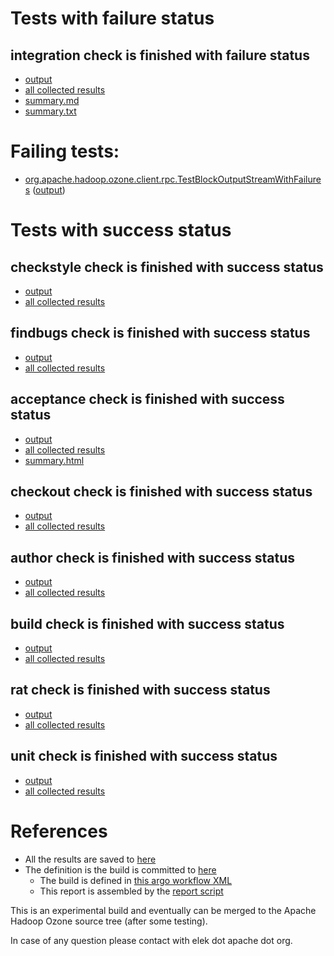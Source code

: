 # Tests with failure status

## integration check is finished with failure status

   * [output](https://raw.githubusercontent.com/elek/ozone-ci/master/pr/pr-hdds-1571-bldfb/integration/output.log)
   * [all collected results](https://github.com/elek/ozone-ci/tree/master/pr/pr-hdds-1571-bldfb/integration)
   * [summary.md](https://github.com/elek/ozone-ci/tree/master/pr/pr-hdds-1571-bldfb/integration/summary.md)
   * [summary.txt](https://github.com/elek/ozone-ci/tree/master/pr/pr-hdds-1571-bldfb/integration/summary.txt)

# Failing tests: 

 * [org.apache.hadoop.ozone.client.rpc.TestBlockOutputStreamWithFailures](hadoop-ozone/integration-test/org.apache.hadoop.ozone.client.rpc.TestBlockOutputStreamWithFailures.txt) ([output](hadoop-ozone/integration-test/org.apache.hadoop.ozone.client.rpc.TestBlockOutputStreamWithFailures-output.txt/))


# Tests with success status

## checkstyle check is finished with success status

   * [output](https://raw.githubusercontent.com/elek/ozone-ci/master/pr/pr-hdds-1571-bldfb/checkstyle/output.log)
   * [all collected results](https://github.com/elek/ozone-ci/tree/master/pr/pr-hdds-1571-bldfb/checkstyle)


## findbugs check is finished with success status

   * [output](https://raw.githubusercontent.com/elek/ozone-ci/master/pr/pr-hdds-1571-bldfb/findbugs/output.log)
   * [all collected results](https://github.com/elek/ozone-ci/tree/master/pr/pr-hdds-1571-bldfb/findbugs)


## acceptance check is finished with success status

   * [output](https://raw.githubusercontent.com/elek/ozone-ci/master/pr/pr-hdds-1571-bldfb/acceptance/output.log)
   * [all collected results](https://github.com/elek/ozone-ci/tree/master/pr/pr-hdds-1571-bldfb/acceptance)
   * [summary.html](https://elek.github.io/ozone-ci/pr/pr-hdds-1571-bldfb/acceptance/summary.html)


## checkout check is finished with success status

   * [output](https://raw.githubusercontent.com/elek/ozone-ci/master/pr/pr-hdds-1571-bldfb/checkout/output.log)
   * [all collected results](https://github.com/elek/ozone-ci/tree/master/pr/pr-hdds-1571-bldfb/checkout)


## author check is finished with success status

   * [output](https://raw.githubusercontent.com/elek/ozone-ci/master/pr/pr-hdds-1571-bldfb/author/output.log)
   * [all collected results](https://github.com/elek/ozone-ci/tree/master/pr/pr-hdds-1571-bldfb/author)


## build check is finished with success status

   * [output](https://raw.githubusercontent.com/elek/ozone-ci/master/pr/pr-hdds-1571-bldfb/build/output.log)
   * [all collected results](https://github.com/elek/ozone-ci/tree/master/pr/pr-hdds-1571-bldfb/build)


## rat check is finished with success status

   * [output](https://raw.githubusercontent.com/elek/ozone-ci/master/pr/pr-hdds-1571-bldfb/rat/output.log)
   * [all collected results](https://github.com/elek/ozone-ci/tree/master/pr/pr-hdds-1571-bldfb/rat)


## unit check is finished with success status

   * [output](https://raw.githubusercontent.com/elek/ozone-ci/master/pr/pr-hdds-1571-bldfb/unit/output.log)
   * [all collected results](https://github.com/elek/ozone-ci/tree/master/pr/pr-hdds-1571-bldfb/unit)




# References

 * All the results are saved to [here](https://github.com/elek/ozone-ci/tree/master/pr/pr-hdds-1571-bldfb/)
 * The definition is the build is committed to [here](https://github.com/elek/argo-ozone)
    * The build is defined in [this argo workflow XML](https://github.com/elek/argo-ozone/blob/master/ozone-build.yaml)
    * This report is assembled by the [report script](https://github.com/elek/argo-ozone/blob/master/scripts/report.sh)

This is an experimental build and eventually can be merged to the Apache Hadoop Ozone source tree (after some testing).

In case of any question please contact with elek dot apache dot org.
